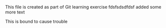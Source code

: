 This file is created as part of Git learning exercise
fdsfsdsdfdsf
added some more text

This is bound to cause trouble
